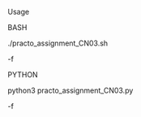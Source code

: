Usage

BASH

./practo_assignment_CN03.sh <article Name > -f <File Name >

PYTHON

python3 practo_assignment_CN03.py <article Name > -f <File Name >
